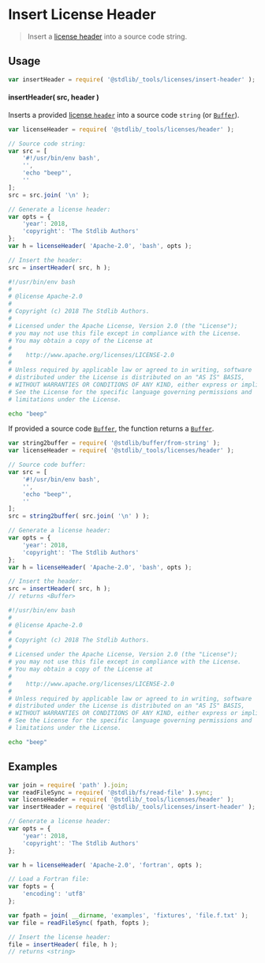 <!--

@license Apache-2.0

Copyright (c) 2018 The Stdlib Authors.

Licensed under the Apache License, Version 2.0 (the "License");
you may not use this file except in compliance with the License.
You may obtain a copy of the License at

   http://www.apache.org/licenses/LICENSE-2.0

Unless required by applicable law or agreed to in writing, software
distributed under the License is distributed on an "AS IS" BASIS,
WITHOUT WARRANTIES OR CONDITIONS OF ANY KIND, either express or implied.
See the License for the specific language governing permissions and
limitations under the License.

-->

# Insert License Header

> Insert a [license header][@stdlib/_tools/licenses/header] into a source code string.

<!-- Section to include introductory text. Make sure to keep an empty line after the intro `section` element and another before the `/section` close. -->

<section class="intro">

</section>

<!-- /.intro -->

<!-- Package usage documentation. -->

<section class="usage">

## Usage

```javascript
var insertHeader = require( '@stdlib/_tools/licenses/insert-header' );
```

#### insertHeader( src, header )

Inserts a provided [license `header`][@stdlib/_tools/licenses/header] into a source code `string` (or [`Buffer`][@stdlib/buffer/ctor]).

```javascript
var licenseHeader = require( '@stdlib/_tools/licenses/header' );

// Source code string:
var src = [
    '#!/usr/bin/env bash',
    '',
    'echo "beep"',
    ''
];
src = src.join( '\n' );

// Generate a license header:
var opts = {
    'year': 2018,
    'copyright': 'The Stdlib Authors'
};
var h = licenseHeader( 'Apache-2.0', 'bash', opts );

// Insert the header:
src = insertHeader( src, h );
```

```bash
#!/usr/bin/env bash
#
# @license Apache-2.0
#
# Copyright (c) 2018 The Stdlib Authors.
#
# Licensed under the Apache License, Version 2.0 (the "License");
# you may not use this file except in compliance with the License.
# You may obtain a copy of the License at
#
#    http://www.apache.org/licenses/LICENSE-2.0
#
# Unless required by applicable law or agreed to in writing, software
# distributed under the License is distributed on an "AS IS" BASIS,
# WITHOUT WARRANTIES OR CONDITIONS OF ANY KIND, either express or implied.
# See the License for the specific language governing permissions and
# limitations under the License.

echo "beep"
```

If provided a source code [`Buffer`][@stdlib/buffer/ctor], the function returns a [`Buffer`][@stdlib/buffer/ctor].

```javascript
var string2buffer = require( '@stdlib/buffer/from-string' );
var licenseHeader = require( '@stdlib/_tools/licenses/header' );

// Source code buffer:
var src = [
    '#!/usr/bin/env bash',
    '',
    'echo "beep"',
    ''
];
src = string2buffer( src.join( '\n' ) );

// Generate a license header:
var opts = {
    'year': 2018,
    'copyright': 'The Stdlib Authors'
};
var h = licenseHeader( 'Apache-2.0', 'bash', opts );

// Insert the header:
src = insertHeader( src, h );
// returns <Buffer>
```

```bash
#!/usr/bin/env bash
#
# @license Apache-2.0
#
# Copyright (c) 2018 The Stdlib Authors.
#
# Licensed under the Apache License, Version 2.0 (the "License");
# you may not use this file except in compliance with the License.
# You may obtain a copy of the License at
#
#    http://www.apache.org/licenses/LICENSE-2.0
#
# Unless required by applicable law or agreed to in writing, software
# distributed under the License is distributed on an "AS IS" BASIS,
# WITHOUT WARRANTIES OR CONDITIONS OF ANY KIND, either express or implied.
# See the License for the specific language governing permissions and
# limitations under the License.

echo "beep"
```

</section>

<!-- /.usage -->

<!-- Package usage notes. Make sure to keep an empty line after the `section` element and another before the `/section` close. -->

<section class="notes">

</section>

<!-- /.notes -->

<!-- Package usage examples. -->

<section class="examples">

## Examples

<!-- eslint no-undef: "error" -->

```javascript
var join = require( 'path' ).join;
var readFileSync = require( '@stdlib/fs/read-file' ).sync;
var licenseHeader = require( '@stdlib/_tools/licenses/header' );
var insertHeader = require( '@stdlib/_tools/licenses/insert-header' );

// Generate a license header:
var opts = {
    'year': 2018,
    'copyright': 'The Stdlib Authors'
};

var h = licenseHeader( 'Apache-2.0', 'fortran', opts );

// Load a Fortran file:
var fopts = {
    'encoding': 'utf8'
};

var fpath = join( __dirname, 'examples', 'fixtures', 'file.f.txt' );
var file = readFileSync( fpath, fopts );

// Insert the license header:
file = insertHeader( file, h );
// returns <string>
```

</section>

<!-- /.examples -->

<!-- Section to include cited references. If references are included, add a horizontal rule *before* the section. Make sure to keep an empty line after the `section` element and another before the `/section` close. -->

<section class="references">

</section>

<!-- /.references -->

<!-- Section for all links. Make sure to keep an empty line after the `section` element and another before the `/section` close. -->

<section class="links">

[@stdlib/_tools/licenses/header]: https://github.com/stdlib-js/stdlib

[@stdlib/buffer/ctor]: https://github.com/stdlib-js/stdlib

</section>

<!-- /.links -->
